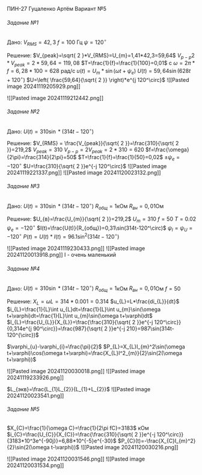 ПИН-27
Гуцаленко Артём
Вариант №5

###### Задание №1
Дано:
$V_{RMS}=42,3$
$f = 100$ Гц
$\psi=120^\circ$

Решение:
$V_{peak}=\sqrt{ 2 }*V_{RMS}=U_{m}=1,41*42,3=59,64$
$V_{p-p} 2*V_{peak}=2*59,64=119,08$
$T=\frac{1}{f}=\frac{1}{100}=0,01$ с
$\omega =2\pi*f=6,28*100=628$ рад/с
$u(t)=U_{m}*\sin(\omega t+\psi_{e})$
$U(t)=59,64\sin(628t+120^\circ)$
$U=\left( \frac{59,64}{\sqrt{ 2 }} \right)*e^{j 120^\circ}$
![[Pasted image 20241119205929.png]]

![[Pasted image 20241119212442.png]]

###### Задание №2
Дано:
$U(t)=310\sin*(314t-120^\circ)$

Решение:
$V_{RMS} = \frac{V_{peak}}{\sqrt{ 2 }}=\frac{310}{\sqrt{ 2 }}=219,2$
$V_{peak}=310$
$V_{p-p}=2V_{peak}=2*310=620$
$f=\frac{\omega}{2\pi}=\frac{314}{2\pi}=50$
$T=\frac{1}{f}=\frac{1}{50}=0,02$
$\pm \psi_{e}=-120^\circ$
$U=\frac{310}{\sqrt{ 2 }}e^{-j 120^\circ}$
![[Pasted image 20241119221337.png]]
![[Pasted image 20241120023132.png]]

###### Задание №3
Дано:
$U(t)=310\sin*(314t-120^\circ)$
$R_{общ}=1$кОм
$R_{вн}=0,01$Ом

Решение:
$U_{в}=\frac{U_{m}}{\sqrt{ 2 }}=219,2$
$U_{m}=310$
$f=50$
$T=0.02$
$\psi_{e}=-120^{\circ}$
$I(t)=\frac{U(t)}{R_{общ}}=0,31\sin(314t-120^\circ)$
$\psi_{I}=\psi_{U}=-120^\circ$
$P(t)=U(t)*I(t)=96.1\sin^2(314t-120^\circ)$

![[Pasted image 20241119230433.png]]
![[Pasted image 20241120013918.png]]
I - очень маленький
###### Задание №4
Дано:
$U(t)=310\sin*(314t-120^\circ)$
$R_{общ}=1$кОм
$R_{вн}=0,01$Ом
$f=50$


Решение:
$X_{L}=\omega L=314*0.001=0.314$
$u_{L}=L*\frac{di_{L}}{dt}$
$i_{L}=\frac{1}{L}\int u_{L}dt=\frac{1}{L}\int u_{m}\sin(\omega t+\varphi)dt=\frac{1}{L}\int u_{m}\sin(\omega t+\varphi)dt$
$I_{L}=\frac{U_{L}}{X_{L}}=\frac{\frac{310}{\sqrt{ 2 }}e^{-j 120^\circ}}{0,314e^{j 90^\circ}}=\frac{987}{\sqrt{ 2 }}e^{-j 210}=987\sin(314t-120^{\circ})$

$\varphi_{u}-\varphi_{i}=\frac{\pi}{2}$
$P_{L}=X_{L}I_{m}^2\sin(\omega t+\varphi)\cos(\omega t+\varphi)=\frac{X_{L}I^2_{m}}{2}\sin(2(\omega t+\varphi))$

![[Pasted image 20241120030018.png]]
![[Pasted image 20241119233926.png]]

$L_{экв}=\frac{L_{1}L_{2}}{L_{1}+L_{2}}$
![[Pasted image 20241120023541.png]]

###### Задание №5
$X_{C}=\frac{1}{\omega C}=\frac{1}{2\pi fC}=3183$ кОм
$i_{C}=\frac{U_{C}}{X_{C}}=\frac{\frac{310}{\sqrt{ 2 }}e^{-j 120^\circ}}{3183*10^3e^{-90j}}=6,88*10^{-5}e^{-30}$
$P_{C}(t)=-\frac{X_{C}I_{m}^2}{2}\sin(2(\omega t-\varphi))$
![[Pasted image 20241120030216.png]]

![[Pasted image 20241120031546.png]]
![[Pasted image 20241120031534.png]]
